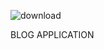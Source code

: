 ![download](https://github.com/abhijit-nashi/blog-app/assets/155634784/153d55c6-7243-40c2-8e40-5b92567dc48c)







BLOG APPLICATION
